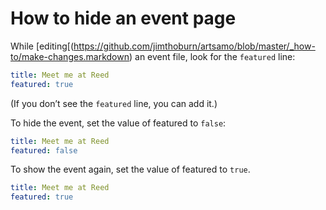 # How to hide an event page

While [editing[(https://github.com/jimthoburn/artsamo/blob/master/_how-to/make-changes.markdown) an event file, look for the `featured` line:
```yml
title: Meet me at Reed
featured: true
```

(If you don’t see the `featured` line, you can add it.)

To hide the event, set the value of featured to `false`:
```yml
title: Meet me at Reed
featured: false
```

To show the event again, set the value of featured to `true`.
```yml
title: Meet me at Reed
featured: true
```
